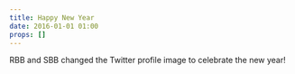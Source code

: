 ```yaml
---
title: Happy New Year
date: 2016-01-01 01:00
props: []
---
```

RBB and SBB changed the Twitter profile image to celebrate the new year!

